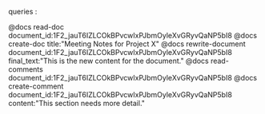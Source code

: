 queries : 

@docs read-doc document_id:1F2_jauT6IZLCOkBPvcwIxPJbmOyleXvGRyvQaNP5bI8
@docs create-doc title:"Meeting Notes for Project X"
@docs rewrite-document document_id:1F2_jauT6IZLCOkBPvcwIxPJbmOyleXvGRyvQaNP5bI8 final_text:"This is the new content for the document."
@docs read-comments document_id:1F2_jauT6IZLCOkBPvcwIxPJbmOyleXvGRyvQaNP5bI8
@docs create-comment document_id:1F2_jauT6IZLCOkBPvcwIxPJbmOyleXvGRyvQaNP5bI8 content:"This section needs more detail."